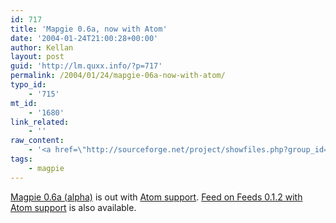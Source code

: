 ```yaml
---
id: 717
title: 'Mapgie 0.6a, now with Atom'
date: '2004-01-24T21:00:28+00:00'
author: Kellan
layout: post
guid: 'http://lm.quxx.info/?p=717'
permalink: /2004/01/24/mapgie-06a-now-with-atom/
typo_id:
    - '715'
mt_id:
    - '1680'
link_related:
    - ''
raw_content:
    - '<a href=\"http://sourceforge.net/project/showfiles.php?group_id=55691\">Magpie 0.6a (alpha)</a> is out with <a href=\"http://laughingmeme.org/archives/001676.html\">Atom support</a>.  <a href=\"http://minutillo.com/steve/weblog/2004/1/24/feed-on-feeds-now-with-atom\">Feed on Feeds 0.1.2 with Atom support</a> is also available.'
tags:
    - magpie
---
```


[Magpie 0.6a (alpha)](http://sourceforge.net/project/showfiles.php?group_id=55691) is out with [Atom support](http://laughingmeme.org/archives/001676.html). [Feed on Feeds 0.1.2 with Atom support](http://minutillo.com/steve/weblog/2004/1/24/feed-on-feeds-now-with-atom) is also available.